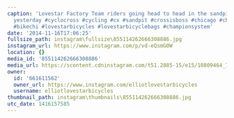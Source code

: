 ```yaml
---
caption: 'Lovestar Factory Team riders going head to head in the sandpits at #ILRcx
  yesterday #cyclocross #cycling #cx #sandpit #crossisboss #chicago #chicagocrosscup
  #bikechi #lovestarbicycles #lovestarbicyclebags #championsystem'
date: '2014-11-16T17:06:25'
fullsize_path: instagram\fullsize\855114262666308886.jpg
instagram_url: https://www.instagram.com/p/vd-eQsmG0W
location: {}
media_id: '855114262666308886'
media_url: https://scontent.cdninstagram.com/t51.2885-15/e15/10809464_728219333919462_27752139_n.jpg?ig_cache_key=ODU1MTE0MjYyNjY2MzA4ODg2.2
owner:
  id: '661611562'
  owner_url: https://www.instagram.com/elliotlovestarbicycles
  username: elliotlovestarbicycles
thumbnail_path: instagram\thumbnails\855114262666308886.jpg
utc_date: 1416157585
---
```

